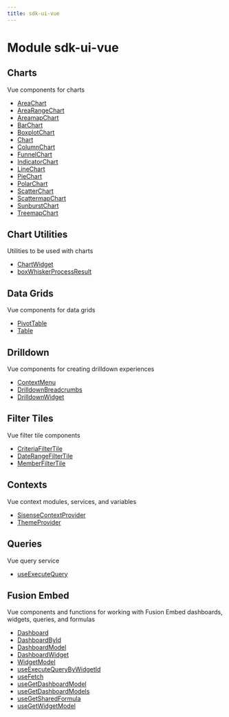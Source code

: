 ```yaml
---
title: sdk-ui-vue
---
```


# Module sdk-ui-vue

## Charts

Vue components for charts

- [AreaChart](charts/class.AreaChart.md)
- [AreaRangeChart](charts/class.AreaRangeChart.md) <Badge type="beta" text="Beta" />
- [AreamapChart](charts/class.AreamapChart.md)
- [BarChart](charts/class.BarChart.md)
- [BoxplotChart](charts/class.BoxplotChart.md)
- [Chart](charts/class.Chart.md)
- [ColumnChart](charts/class.ColumnChart.md)
- [FunnelChart](charts/class.FunnelChart.md)
- [IndicatorChart](charts/class.IndicatorChart.md)
- [LineChart](charts/class.LineChart.md)
- [PieChart](charts/class.PieChart.md)
- [PolarChart](charts/class.PolarChart.md)
- [ScatterChart](charts/class.ScatterChart.md)
- [ScattermapChart](charts/class.ScattermapChart.md)
- [SunburstChart](charts/class.SunburstChart.md)
- [TreemapChart](charts/class.TreemapChart.md)

## Chart Utilities

Utilities to be used with charts

- [ChartWidget](chart-utilities/class.ChartWidget.md)
- [boxWhiskerProcessResult](chart-utilities/function.boxWhiskerProcessResult.md)

## Data Grids

Vue components for data grids

- [PivotTable](data-grids/class.PivotTable.md) <Badge type="beta" text="Beta" />
- [Table](data-grids/class.Table.md)

## Drilldown

Vue components for creating drilldown experiences

- [ContextMenu](drilldown/class.ContextMenu.md)
- [DrilldownBreadcrumbs](drilldown/class.DrilldownBreadcrumbs.md)
- [DrilldownWidget](drilldown/class.DrilldownWidget.md)

## Filter Tiles

Vue filter tile components

- [CriteriaFilterTile](filter-tiles/class.CriteriaFilterTile.md)
- [DateRangeFilterTile](filter-tiles/class.DateRangeFilterTile.md)
- [MemberFilterTile](filter-tiles/class.MemberFilterTile.md)

## Contexts

Vue context modules, services, and variables

- [SisenseContextProvider](contexts/class.SisenseContextProvider.md)
- [ThemeProvider](contexts/class.ThemeProvider.md)

## Queries

Vue query service

- [useExecuteQuery](queries/function.useExecuteQuery.md)

## Fusion Embed

Vue components and functions for working with Fusion Embed dashboards, widgets, queries, and formulas

- [Dashboard](fusion-embed/class.Dashboard.md) <Badge type="fusionEmbed" text="Fusion Embed" /> <Badge type="alpha" text="Alpha" />
- [DashboardById](fusion-embed/class.DashboardById.md) <Badge type="fusionEmbed" text="Fusion Embed" /> <Badge type="alpha" text="Alpha" />
- [DashboardModel](fusion-embed/class.DashboardModel.md) <Badge type="fusionEmbed" text="Fusion Embed" />
- [DashboardWidget](fusion-embed/class.DashboardWidget.md) <Badge type="fusionEmbed" text="Fusion Embed" />
- [WidgetModel](fusion-embed/class.WidgetModel.md) <Badge type="fusionEmbed" text="Fusion Embed" />
- [useExecuteQueryByWidgetId](fusion-embed/function.useExecuteQueryByWidgetId.md) <Badge type="fusionEmbed" text="Fusion Embed" />
- [useFetch](fusion-embed/function.useFetch.md) <Badge type="fusionEmbed" text="Fusion Embed" />
- [useGetDashboardModel](fusion-embed/function.useGetDashboardModel.md) <Badge type="fusionEmbed" text="Fusion Embed" />
- [useGetDashboardModels](fusion-embed/function.useGetDashboardModels.md) <Badge type="fusionEmbed" text="Fusion Embed" />
- [useGetSharedFormula](fusion-embed/function.useGetSharedFormula.md) <Badge type="fusionEmbed" text="Fusion Embed" />
- [useGetWidgetModel](fusion-embed/function.useGetWidgetModel.md) <Badge type="fusionEmbed" text="Fusion Embed" />
